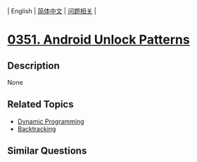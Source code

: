 
| English | [简体中文](README.md) | [问题相关](QUESTION.md) |
# [0351. Android Unlock Patterns](https://leetcode-cn.com/problems/android-unlock-patterns/)
## Description
None
## Related Topics
- [Dynamic Programming](https://leetcode-cn.com/tag/dynamic-programming)
- [Backtracking](https://leetcode-cn.com/tag/backtracking)
## Similar Questions

